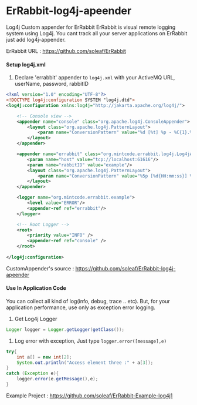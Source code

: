 # ErRabbit-log4j-apeender

Log4j Custom appender for ErRabbit
ErRabbit is visual remote logging system using Log4j. 
You cant track all your server applications on ErRabbit just add log4j-appender.

ErRabbit URL : https://github.com/soleaf/ErRabbit

#### Setup log4j.xml

1. Declare 'errabbit' appender to `log4j.xml` with your ActiveMQ URL, userName, password, rabbitID
 
```xml
<?xml version="1.0" encoding="UTF-8"?>
<!DOCTYPE log4j:configuration SYSTEM "log4j.dtd">
<log4j:configuration xmlns:log4j="http://jakarta.apache.org/log4j/">

    <!-- Console view -->
    <appender name="console" class="org.apache.log4j.ConsoleAppender">
        <layout class="org.apache.log4j.PatternLayout">
            <param name="ConversionPattern" value="%d [%t] %p - %C{1}.%M(%L) | %m%n"/>
        </layout>
    </appender>

    <appender name="errabbit" class="org.mintcode.errabbit.log4j.Log4jAppender">
        <param name="host" value="tcp://localhost:61616"/>
        <param name="rabbitID" value="example"/>
        <layout class="org.apache.log4j.PatternLayout">
            <param name="ConversionPattern" value="%5p [%d{HH:mm:ss}] %m%n"/>
        </layout>
    </appender>

    <logger name="org.mintcode.errabbit.example">
        <level value="ERROR"/>
        <appender-ref ref="errabbit"/>
    </logger>

    <!-- Root Logger -->
    <root>
        <priority value="INFO" />
        <appender-ref ref="console" />
    </root>
    
</log4j:configuration>
```

CustomAppender's source : https://github.com/soleaf/ErRabbit-log4j-apeender

#### Use In Application Code

You can collect all kind of log(info, debug, trace .. etc). But, for your application performance,
use only as exception error logging.

1. Get Log4j Logger
 
```java
Logger logger = Logger.getLogger(getClass());
```

1. Log error with exception, Just type `logger.error([message],e)`

```java
try{
    int a[] = new int[2];
    System.out.println("Access element three :" + a[3]);
}
catch (Exception e){
    logger.error(e.getMessage(),e);
}
```

Example Project : https://github.com/soleaf/ErRabbit-Example-log4j1



